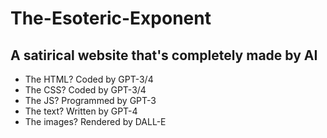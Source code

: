 # The-Esoteric-Exponent
## A satirical website that's completely made by AI

- The HTML? Coded by GPT-3/4
- The CSS? Coded by GPT-3/4
- The JS? Programmed by GPT-3
- The text? Written by GPT-4
- The images? Rendered by DALL-E
